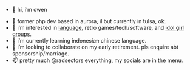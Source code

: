 - 👋 hi, i’m owen
* 🏢 former php dev based in aurora, il but currently in tulsa, ok.
* 👀 i’m interested in [language](https://www.duolingo.com/profile/radsectors), retro games/tech/software, and [idol girl groups](https://www.last.fm/user/radsectors).
* 🌱 i’m currently learning ~~indonesian~~ chinese language.
* 💞️ i’m looking to collaborate on my early retirement. pls enquire abt sponsorship/marriage.
* 📫 pretty much @radsectors everything, my socials are in the menu.
